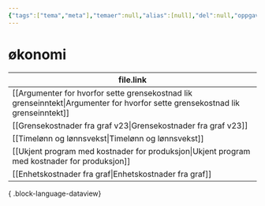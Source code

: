 ```yaml
---
{"tags":["tema","meta"],"temaer":null,"alias":[null],"del":null,"oppgave":null,"fag":null,"eksamen":null,"dg-publish":true,"title":"økonomi","date":"2023-06-01","modified":"2023-06-01","permalink":"/temaer/okonomi/","dgPassFrontmatter":true}
---
```



# økonomi
| file.link                                                                                                                         |
| --------------------------------------------------------------------------------------------------------------------------------- |
| [[Argumenter for hvorfor sette grensekostnad lik grenseinntekt\|Argumenter for hvorfor sette grensekostnad lik grenseinntekt]] |
| [[Grensekostnader fra graf v23\|Grensekostnader fra graf v23]]                                                                 |
| [[Timelønn og lønnsvekst\|Timelønn og lønnsvekst]]                                                                             |
| [[Ukjent program med kostnader for produksjon\|Ukjent program med kostnader for produksjon]]                                   |
| [[Enhetskostnader fra graf\|Enhetskostnader fra graf]]                                                                         |

{ .block-language-dataview}
